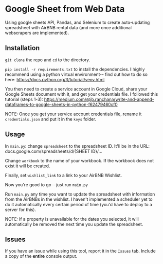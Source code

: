 # Google Sheet from Web Data
Using google sheets API, Pandas, and Selenium to create auto-updating spreadsheet with AirBNB rental data (and more once additional webscrapers are implemented).

## Installation
`git clone` the repo and `cd` to the directory.

`pip install -r requirements.txt` to install the dependencies. I highly recommend using a python virtual environment-- find out how to do so here: https://docs.python.org/3/tutorial/venv.html

You then need to create a service account in Google Cloud, share your Google Sheets document with it, and get your credentials file. I followed this tutorial (steps 1-3): https://medium.com/@jb.ranchana/write-and-append-dataframes-to-google-sheets-in-python-f62479460cf0

NOTE: Once you get your service account credentials file, rename it `credentials.json` and put it in the `keys` folder.

## Usage
In `main.py`: change `spreadsheet` to the spreadsheet ID. It'll be in the URL: docs.google.com/spreadsheets/d/{SHEET ID}/...

Change `workbook` to the name of your workbook. If the workbook does not exist it will be created.

Finally, set `wishlist_link` to a link to your AirBNB Wishlist.

Now you're good to go-- just run `main.py`

Run `main.py` any time you want to update the spreadsheet with information from the AirBNBs in the wishlist. I haven't implemented a scheduler yet to do it automatically every certain period of time (you'd have to deploy to a server for this). 

NOTE: If a property is unavailable for the dates you selected, it will automatically be removed the next time you update the spreadsheet.

## Issues
If you have an issue while using this tool, report it in the `Issues` tab. Include a copy of the **entire** console output.

